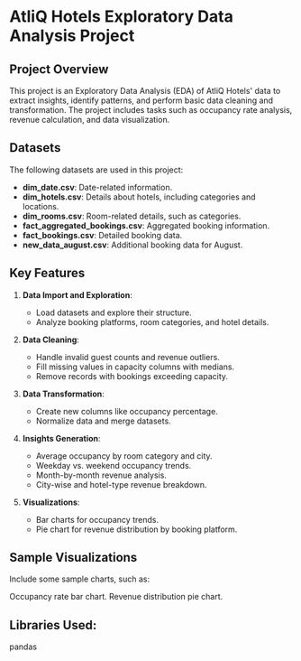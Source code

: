 # AtliQ Hotels Exploratory Data Analysis Project

## Project Overview
This project is an Exploratory Data Analysis (EDA) of AtliQ Hotels' data to extract insights, identify patterns, and perform basic data cleaning and transformation. The project includes tasks such as occupancy rate analysis, revenue calculation, and data visualization.

## Datasets
The following datasets are used in this project:
- **dim_date.csv**: Date-related information.
- **dim_hotels.csv**: Details about hotels, including categories and locations.
- **dim_rooms.csv**: Room-related details, such as categories.
- **fact_aggregated_bookings.csv**: Aggregated booking information.
- **fact_bookings.csv**: Detailed booking data.
- **new_data_august.csv**: Additional booking data for August.

## Key Features
1. **Data Import and Exploration**:
   - Load datasets and explore their structure.
   - Analyze booking platforms, room categories, and hotel details.

2. **Data Cleaning**:
   - Handle invalid guest counts and revenue outliers.
   - Fill missing values in capacity columns with medians.
   - Remove records with bookings exceeding capacity.

3. **Data Transformation**:
   - Create new columns like occupancy percentage.
   - Normalize data and merge datasets.

4. **Insights Generation**:
   - Average occupancy by room category and city.
   - Weekday vs. weekend occupancy trends.
   - Month-by-month revenue analysis.
   - City-wise and hotel-type revenue breakdown.

5. **Visualizations**:
   - Bar charts for occupancy trends.
   - Pie chart for revenue distribution by booking platform.

## Sample Visualizations

Include some sample charts, such as:

Occupancy rate bar chart.
Revenue distribution pie chart.

## Libraries Used:

pandas

